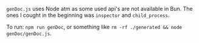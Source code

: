 `genDoc.js` uses Node atm as some used api's are not available in Bun. The ones I cought in the beginning
was `inspector` and `child_process`.

To run: `npm run genDoc`, or something like `rm -rf ./generated && node genDoc/genDoc.js`.